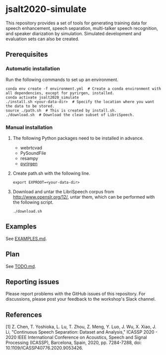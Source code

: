 # jsalt2020-simulate
This repository provides a set of tools for generating training data for speech enhancement, speech separation, multi-talker speech recognition, and speaker diarization by simulation. Simulated development and evaluation sets can also be created. 

## Prerequisites

### Automatic installation

Run the following commands to set up an environment. 
```
conda env create -f environment.yml  # Create a conda environment with all dependencies, except for pyrirgen, installed. 
conda activate jsalt2020_simulate
./install.sh <your-data-dir>  # Specify the location where you want the data to be stored.
source ./path.sh  # This is created by install.sh. 
./download.sh  # Download the clean subset of LibriSpeech. 
```


### Manual installation

1. The following Python packages need to be installed in advance. 
    - webrtcvad
    - PySoundFile
    - resampy
    - [pyrirgen](https://github.com/Marvin182/rir-generator)

2. Create path.sh with the following line. 
    ```
    export EXPROOT=<your-data-dir>
    ```

3. Download and untar the LibriSpeech corpus from http://www.openslr.org/12/, untar them, which can be performed with the following script. 
    ```
    ./download.sh
    ```


## Examples

See [EXAMPLES.md](EXAMPLES.md).

## Plan

See [TODO.md](TODO.md). 


## Reporting issues

Please report problems with the GitHub issues of this repository. For discussions, please post your feedback to the workshop's Slack channel. 

## References

[1] Z. Chen, T. Yoshioka, L. Lu, T. Zhou, Z. Meng, Y. Luo, J. Wu, X. Xiao, J. Li, "Continuous Speech Separation: Dataset and Analysis," ICASSP 2020 - 2020 IEEE International Conference on Acoustics, Speech and Signal Processing (ICASSP), Barcelona, Spain, 2020, pp. 7284-7288, doi: 10.1109/ICASSP40776.2020.9053426.
